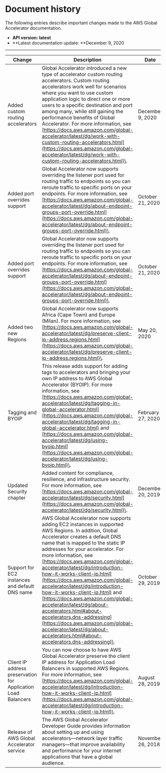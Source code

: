 # Document history<a name="WhatsNew"></a>

The following entries describe important changes made to the AWS Global Accelerator documentation\.
+ **API version: latest**
+ **Latest documentation update: **December 9, 2020


****  

| Change | Description | Date | 
| --- | --- | --- | 
| Added custom routing accelerators | Global Accelerator introduced a new type of accelerator custom routing accelerators\. Custom routing accelerators work well for scenarios where you want to use custom application logic to direct one or more users to a specific destination and port among many, while still gaining the performance benefits of Global Accelerator\. For more information, see [https://docs.aws.amazon.com/global-accelerator/latest/dg/work-with-custom-routing-accelerators.html](https://docs.aws.amazon.com/global-accelerator/latest/dg/work-with-custom-routing-accelerators.html)\. | December 9, 2020 | 
| Added port overrides support | Global Accelerator now supports overriding the listener port used for routing traffic to endpoints so you can reroute traffic to specific ports on your endpoints\. For more information, see [https://docs.aws.amazon.com/global-accelerator/latest/dg/about-endpoint-groups-port-override.html](https://docs.aws.amazon.com/global-accelerator/latest/dg/about-endpoint-groups-port-override.html)\. | October 21, 2020 | 
| Added port overrides support | Global Accelerator now supports overriding the listener port used for routing traffic to endpoints so you can reroute traffic to specific ports on your endpoints\. For more information, see [https://docs.aws.amazon.com/global-accelerator/latest/dg/about-endpoint-groups-port-override.html](https://docs.aws.amazon.com/global-accelerator/latest/dg/about-endpoint-groups-port-override.html)\. | October 21, 2020 | 
| Added two new Regions | Global Accelerator now supports Africa \(Cape Town\) and Europe \(Milan\)\. For more information, see [https://docs.aws.amazon.com/global-accelerator/latest/dg/preserve-client-ip-address.regions.html](https://docs.aws.amazon.com/global-accelerator/latest/dg/preserve-client-ip-address.regions.html)\. | May 20, 2020 | 
| Tagging and BYOIP | This release adds support for adding tags to accelerators and bringing your own IP address to AWS Global Accelerator \(BYOIP\)\. For more information, see [https://docs.aws.amazon.com/global-accelerator/latest/dg/tagging-in-global-accelerator.html](https://docs.aws.amazon.com/global-accelerator/latest/dg/tagging-in-global-accelerator.html) and [https://docs.aws.amazon.com/global-accelerator/latest/dg/using-byoip.html](https://docs.aws.amazon.com/global-accelerator/latest/dg/using-byoip.html)\. | February 27, 2020 | 
| Updated Security chapter | Added content for compliance, resilience, and infrastructure security\. For more information, see [https://docs.aws.amazon.com/global-accelerator/latest/dg/security.html](https://docs.aws.amazon.com/global-accelerator/latest/dg/security.html)\. | December 20, 2019 | 
| Support for EC2 instances and default DNS name | AWS Global Accelerator now supports adding EC2 instances in supported AWS Regions\. In addition, Global Accelerator creates a default DNS name that is mapped to the static IP addresses for your accelerator\. For more information, see [https://docs.aws.amazon.com/global-accelerator/latest/dg/introduction-how-it-works-client-ip.html](https://docs.aws.amazon.com/global-accelerator/latest/dg/introduction-how-it-works-client-ip.html) and [https://docs.aws.amazon.com/global-accelerator/latest/dg/about-accelerators.html#about-accelerators.dns-addressing](https://docs.aws.amazon.com/global-accelerator/latest/dg/about-accelerators.html#about-accelerators.dns-addressing)\. | October 29, 2019 | 
| Client IP address preservation for Application Load Balancers | You can now choose to have AWS Global Accelerator preserve the client IP address for Application Load Balancers in supported AWS Regions\. For more information, see [https://docs.aws.amazon.com/global-accelerator/latest/dg/introduction-how-it-works-client-ip.html](https://docs.aws.amazon.com/global-accelerator/latest/dg/introduction-how-it-works-client-ip.html)\. | August 28, 2019 | 
| Release of AWS Global Accelerator service | The AWS Global Accelerator Developer Guide provides information about setting up and using accelerators—network layer traffic managers—that improve availability and performance for your internet applications that have a global audience\. | November 26, 2018 | 